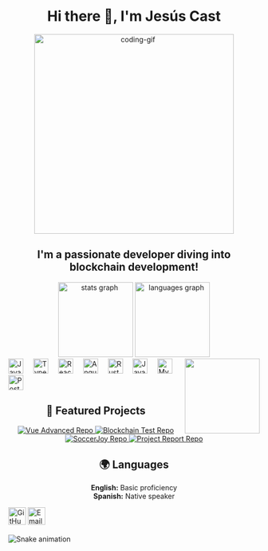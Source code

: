 <h1 align="center">Hi there 👋, I'm Jesús Cast</h1> <p align="center"> <img src="https://user-images.githubusercontent.com/74038190/225813708-98b745f2-7d22-48cf-9150-083f1b00d6c9.gif" alt="coding-gif" width="400" /> </p> <h2 align="center">I'm a passionate developer diving into blockchain development!</h2>
<div align="center"> <img src="https://github-readme-stats.vercel.app/api?username=jesus-imanol&hide_title=false&hide_rank=false&show_icons=true&include_all_commits=true&count_private=true&disable_animations=false&theme=dracula&locale=en&hide_border=false" height="150" alt="stats graph" /> <img src="https://github-readme-stats.vercel.app/api/top-langs?username=jesus-imanol&locale=en&hide_title=false&layout=compact&card_width=320&langs_count=5&theme=dracula&hide_border=false" height="150" alt="languages graph" /> </div>
<img align="right" height="150" src="https://i.imgflip.com/65efzo.gif" />
<div align="left"> <img src="https://cdn.jsdelivr.net/gh/devicons/devicon/icons/javascript/javascript-original.svg" height="30" alt="JavaScript" /> <img width="12" /> <img src="https://cdn.jsdelivr.net/gh/devicons/devicon/icons/typescript/typescript-original.svg" height="30" alt="TypeScript" /> <img width="12" /> <img src="https://cdn.jsdelivr.net/gh/devicons/devicon/icons/react/react-original.svg" height="30" alt="React" /> <img width="12" /> <img src="https://cdn.jsdelivr.net/gh/devicons/devicon/icons/angularjs/angularjs-original.svg" height="30" alt="Angular" /> <img width="12" /> <img src="https://cdn.jsdelivr.net/gh/devicons/devicon/icons/rust/rust-plain.svg" height="30" alt="Rust" /> <img width="12" /> <img src="https://cdn.jsdelivr.net/gh/devicons/devicon/icons/java/java-original.svg" height="30" alt="Java" /> <img width="12" /> <img src="https://cdn.jsdelivr.net/gh/devicons/devicon/icons/mysql/mysql-original.svg" height="30" alt="MySQL" /> <img width="12" /> <img src="https://cdn.jsdelivr.net/gh/devicons/devicon/icons/postgresql/postgresql-original.svg" height="30" alt="PostgreSQL" /> </div>
<h2 align="center">🚀 Featured Projects</h2> <div align="center"> <a href="https://github.com/jesus-imanol/vue_advanced"> <img src="https://github-readme-stats.vercel.app/api/pin/?username=jesus-imanol&repo=vue_advanced&theme=radical" alt="Vue Advanced Repo" /> </a> <a href="https://github.com/jesus-imanol/Blockchain-complaint"> <img src="https://github-readme-stats.vercel.app/api/pin/?username=jesus-imanol&repo=Blockchain-complaint&theme=radical" alt="Blockchain Test Repo" /> </a> <a href="https://github.com/jesus-imanol/soccerjoy"> <img src="https://github-readme-stats.vercel.app/api/pin/?username=jesus-imanol&repo=soccerjoy&theme=radical" alt="SoccerJoy Repo" /> </a> <a href="https://github.com/jesus-imanol/frontend-el-primo-workshop"> <img src="https://github-readme-stats.vercel.app/api/pin/?username=jesus-imanol&repo=frontend-el-primo-workshop&theme=radical" alt="Project Report Repo" /> </a> </div>
<h2 align="center">🌍 Languages</h2> <p align="center"> <strong>English:</strong> Basic proficiency<br /> <strong>Spanish:</strong> Native speaker </p>
<div align="left"> <img src="https://img.shields.io/static/v1?message=GitHub&logo=github&label=&color=181717&logoColor=white&labelColor=&style=for-the-badge" height="35" alt="GitHub" /> <img src="https://img.shields.io/static/v1?message=Gmail&logo=gmail&label=&color=D14836&logoColor=white&labelColor=&style=for-the-badge" height="35" alt="Email" /> </div>
<br clear="both"> <img src="https://raw.githubusercontent.com/maurodesouza/maurodesouza/output/snake.svg" alt="Snake animation" />
